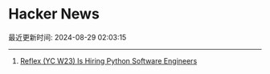 # Hacker News

最近更新时间: 2024-08-29 02:03:15

--- 
1. [Reflex (YC W23) Is Hiring Python Software Engineers](https://www.ycombinator.com/companies/reflex/jobs/CoRbEAk-software-engineer) 
